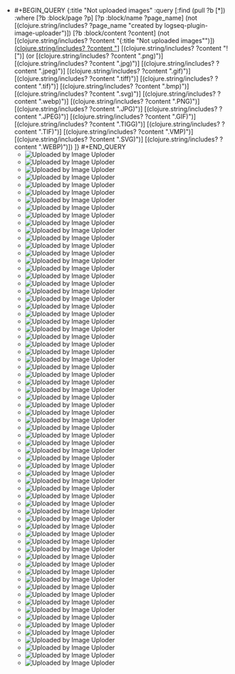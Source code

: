 - #+BEGIN_QUERY
  {:title "Not uploaded images"
    :query [:find (pull ?b [*])
          :where
          [?b :block/page ?p]
          [?p :block/name ?page_name]
          (not [(clojure.string/includes? ?page_name "created by logseq-plugin-image-uploader")])
          [?b :block/content ?content]
          (not [(clojure.string/includes? ?content "{:title \"Not uploaded images\"")])
          [(clojure.string/includes? ?content "](../assets")]
          [(clojure.string/includes? ?content "![")]
          (or [(clojure.string/includes? ?content ".png)")]
              [(clojure.string/includes? ?content ".jpg)")]
              [(clojure.string/includes? ?content ".jpeg)")]
              [(clojure.string/includes? ?content ".gif)")]
              [(clojure.string/includes? ?content ".tiff)")]
              [(clojure.string/includes? ?content ".tif)")]
              [(clojure.string/includes? ?content ".bmp)")]
              [(clojure.string/includes? ?content ".svg)")]
              [(clojure.string/includes? ?content ".webp)")]
              [(clojure.string/includes? ?content ".PNG)")]
              [(clojure.string/includes? ?content ".JPG)")]
              [(clojure.string/includes? ?content ".JPEG)")]
              [(clojure.string/includes? ?content ".GIF)")]
              [(clojure.string/includes? ?content ".TIGG)")]
              [(clojure.string/includes? ?content ".TIF)")]
              [(clojure.string/includes? ?content ".VMP)")]
              [(clojure.string/includes? ?content ".SVG)")]
              [(clojure.string/includes? ?content ".WEBP)")])
        ]}
  #+END_QUERY
	- ![Uploaded by Image Uploder](../assets/image_1659938674558_0.png)
	- ![Uploaded by Image Uploder](../assets/image_1647413834730_0.png)
	- ![Uploaded by Image Uploder](../assets/image_1643552040916_0.png)
	- ![Uploaded by Image Uploder](../assets/image_1647228726041_0.png)
	- ![Uploaded by Image Uploder](../assets/image_1647228744856_0.png)
	- ![Uploaded by Image Uploder](../assets/image_1647228782176_0.png)
	- ![Uploaded by Image Uploder](../assets/image_1656043410287_0.png)
	- ![Uploaded by Image Uploder](../assets/image_1651515592519_0.png)
	- ![Uploaded by Image Uploder](../assets/image_1643594959533_0.png)
	- ![Uploaded by Image Uploder](../assets/image_1643596611751_0.png)
	- ![Uploaded by Image Uploder](../assets/image_1644295992892_0.png)
	- ![Uploaded by Image Uploder](../assets/image_1647228963561_0.png)
	- ![Uploaded by Image Uploder](../assets/image_1647228782176_0.png)
	- ![Uploaded by Image Uploder](../assets/IMG_2362_1653571853371_0.jpg)
	- ![Uploaded by Image Uploder](../assets/image_1645696254146_0.png)
	- ![Uploaded by Image Uploder](../assets/image_1643862702447_0.png)
	- ![Uploaded by Image Uploder](../assets/IMG_2382_1653654561268_0.jpg)
	- ![Uploaded by Image Uploder](../assets/image_1652069699421_0.png)
	- ![Uploaded by Image Uploder](../assets/image_1652065454700_0.png)
	- ![Uploaded by Image Uploder](../assets/IMG_2361_1653569944299_0.jpg)
	- ![Uploaded by Image Uploder](../assets/image_1659956944357_0.png)
	- ![Uploaded by Image Uploder](https://assets.leetcode-cn.com/aliyun-lc-upload/uploads/2018/12/07/circularlinkedlist_test3.png)
	- ![Uploaded by Image Uploder](https://assets.leetcode-cn.com/aliyun-lc-upload/uploads/2018/12/07/circularlinkedlist_test2.png)
	- ![Uploaded by Image Uploder](https://assets.leetcode.com/uploads/2018/12/07/circularlinkedlist.png)
	- ![Uploaded by Image Uploder](https://pbs.twimg.com/media/FZNJ1KjUYAA3NLB.jpg)
	- ![Uploaded by Image Uploder](https://pbs.twimg.com/media/FZNJ1XeVsAAmsZ6.jpg)
	- ![Uploaded by Image Uploder](https://pbs.twimg.com/media/FZNJ0UNUUAEHWYB.jpg)
	- ![Uploaded by Image Uploder](https://pbs.twimg.com/media/FZNJ0qAVEAACCPj.jpg)
	- ![Uploaded by Image Uploder](https://pbs.twimg.com/media/FZNJ1xjVQAEGFZa.jpg)
	- ![Uploaded by Image Uploder](https://pbs.twimg.com/media/FZNJ19OUUAAsD-m.jpg)
	- ![Uploaded by Image Uploder](http://wechatapppro-1252524126.file.myqcloud.com/appBTnjzbdm9563/image/ueditor/76914900_1572244471.jpg)
	- ![Uploaded by Image Uploder](https://pbs.twimg.com/media/FZMg9L6WAAQznlB.png)
	- ![Uploaded by Image Uploder](../assets/image_1660013465463_0.png)
	- ![Uploaded by Image Uploder](https://assets.leetcode.com/uploads/2019/11/08/sample_4_964.png)
	- ![Uploaded by Image Uploder](https://assets.leetcode.com/uploads/2018/10/12/narytreeexample.png)
	- ![Uploaded by Image Uploder](https://assets.leetcode.com/uploads/2020/12/01/tree1.jpg)
	- ![Uploaded by Image Uploder](https://assets.leetcode.com/uploads/2022/06/15/ex1drawio.png)
	- ![Uploaded by Image Uploder](https://assets.leetcode.com/uploads/2022/06/15/ex2drawio.png)
	- ![Uploaded by Image Uploder](https://assets.leetcode.com/uploads/2020/12/01/tree2.jpg)
	- ![Uploaded by Image Uploder](https://assets.leetcode.com/uploads/2018/10/22/robot_maze.png)
	- ![Uploaded by Image Uploder](https://assets.leetcode-cn.com/aliyun-lc-upload/uploads/2020/10/31/q4.gif)
	- ![Uploaded by Image Uploder](https://img.draveness.me/2020-10-19-16031147347484/heap-before-go-1-10.png)
	- ![Uploaded by Image Uploder](https://img.draveness.me/2020-02-29-15829868066435-bump-allocator.png)
	- ![Uploaded by Image Uploder](https://img.draveness.me/2020-02-29-15829868066457-multi-level-cache.png)
	- ![Uploaded by Image Uploder](https://pbs.twimg.com/media/FJtkghqXoAcx3-o.jpg)
	- ![Uploaded by Image Uploder](https://pbs.twimg.com/media/FJtkghiX0AMDhxL.jpg)
	- ![Uploaded by Image Uploder](https://pbs.twimg.com/media/FJtkgiAWUAMiNtD.jpg)
	- ![Uploaded by Image Uploder](https://pbs.twimg.com/media/FZXspWeUYAA6cpS.jpg)
	- ![Uploaded by Image Uploder](https://pbs.twimg.com/media/FFf7HAoVUAQ0Gg_.jpg)
	- ![Uploaded by Image Uploder](https://img.draveness.me/2020-02-29-15829868066446-free-list-allocator.png)
	- ![Uploaded by Image Uploder](https://assets.leetcode-cn.com/aliyun-lc-upload/uploads/2018/12/14/binarysearchtree_improved.png)
	- ![Uploaded by Image Uploder](https://pbs.twimg.com/media/FWJi0NfWQAAfgoj.png)
	- ![Uploaded by Image Uploder](https://pbs.twimg.com/media/FWJi17hWQAEyTkb.jpg)
	- ![Uploaded by Image Uploder](https://pbs.twimg.com/media/FWJi1ZtXgAAnsbw.jpg)
	- ![Uploaded by Image Uploder](https://pbs.twimg.com/media/FWJi1Z7WQAAKzA2.jpg)
	- ![Uploaded by Image Uploder](https://writingexplained.org/wp-content/uploads/english-grammar-rules-contiguous.png)
	- ![Uploaded by Image Uploder](https://writingexplained.org/wp-content/uploads/help-with-writing-continuous.png)
	- ![Uploaded by Image Uploder](https://pbs.twimg.com/media/FZMeZPEUUAA3tP6.jpg)
	- ![Uploaded by Image Uploder](https://assets.leetcode.com/uploads/2021/06/01/flood1-grid.jpg)
	- ![Uploaded by Image Uploder](https://img.draveness.me/2020-02-29-15829868066411-mutator-allocator-collector.png)
	- ![Uploaded by Image Uploder](https://pbs.twimg.com/media/FWJi2Z0WIAA2-kC.jpg)
	- ![Uploaded by Image Uploder](https://writingexplained.org/wp-content/uploads/contiguous-v-continuous.png)
	- ![Uploaded by Image Uploder](https://pbs.twimg.com/media/FWJi0NfWQAAfgoj.png)
	- ![Uploaded by Image Uploder](https://assets.leetcode.com/uploads/2022/06/08/graph4drawio-5.png)
	- ![Uploaded by Image Uploder](https://assets.leetcode.com/uploads/2022/06/07/graph4drawio-1.png)
	- ![Uploaded by Image Uploder](https://pic.leetcode-cn.com/1641096462-IsWZUX-1.png)
	- ![Uploaded by Image Uploder](https://assets.leetcode.com/uploads/2021/12/14/ex1.png)
	- ![Uploaded by Image Uploder](https://assets.leetcode.com/uploads/2021/12/14/ex2.png)